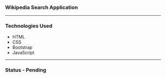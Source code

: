 ### Wikipedia Search Application
---
### Technologies Used
- HTML
- CSS
- Bootstrap
- JavaScript
---
### Status - Pending
